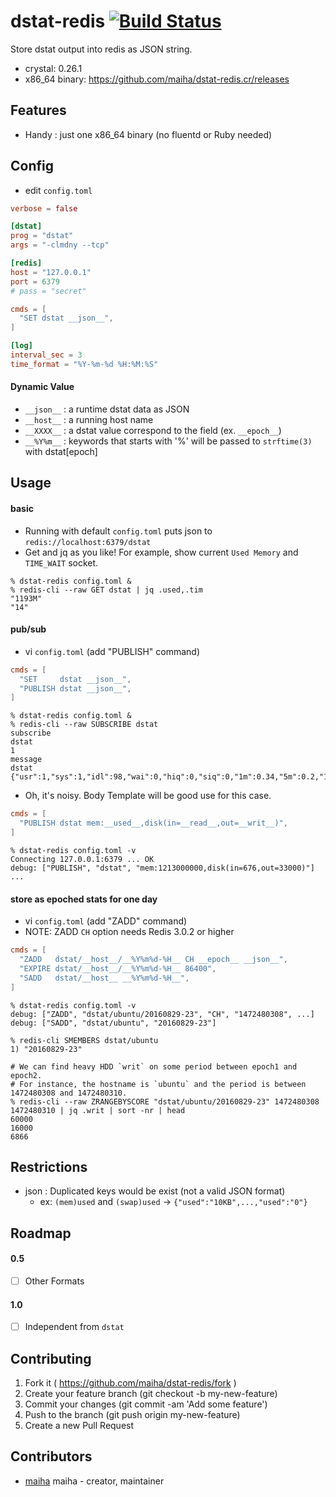 # dstat-redis [![Build Status](https://travis-ci.org/maiha/dstat-redis.cr.svg?branch=master)](https://travis-ci.org/maiha/dstat-redis.cr)

Store dstat output into redis as JSON string.

- crystal: 0.26.1
- x86_64 binary: https://github.com/maiha/dstat-redis.cr/releases

## Features

- Handy : just one x86_64 binary (no fluentd or Ruby needed)

## Config

- edit `config.toml`

```toml
verbose = false

[dstat]
prog = "dstat"
args = "-clmdny --tcp"

[redis]
host = "127.0.0.1"
port = 6379
# pass = "secret"

cmds = [
  "SET dstat __json__",
]

[log]
interval_sec = 3
time_format = "%Y-%m-%d %H:%M:%S"
```

#### Dynamic Value

- `__json__` : a runtime dstat data as JSON
- `__host__` : a running host name
- `__XXXX__` : a dstat value correspond to the field (ex. `__epoch__`)
- `__%Y%m__` : keywords that starts with '%' will be passed to `strftime(3)` with dstat[epoch]

## Usage

#### basic

- Running with default `config.toml` puts json to `redis://localhost:6379/dstat`
- Get and jq as you like! For example, show current `Used Memory` and `TIME_WAIT` socket.

```shell
% dstat-redis config.toml &
% redis-cli --raw GET dstat | jq .used,.tim
"1193M"
"14"
```

#### pub/sub

- vi `config.toml` (add "PUBLISH" command)

```toml
cmds = [
  "SET     dstat __json__",
  "PUBLISH dstat __json__",
]
```

```shell
% dstat-redis config.toml &
% redis-cli --raw SUBSCRIBE dstat
subscribe
dstat
1
message
dstat
{"usr":1,"sys":1,"idl":98,"wai":0,"hiq":0,"siq":0,"1m":0.34,"5m":0.2,"15m":0.14,"used":663000000,"buff":356000000,"cach":788000000,"free":193000000,"read":0,"writ":16000,"recv":1740,"send":1320,"int":374,"csw":474,"lis":19,"act":19,"syn":0,"tim":2,"clo":0,"epoch":1472404633}
```

- Oh, it's noisy. Body Template will be good use for this case.

```toml
cmds = [
  "PUBLISH dstat mem:__used__,disk(in=__read__,out=__writ__)",
]
```

```shell
% dstat-redis config.toml -v
Connecting 127.0.0.1:6379 ... OK
debug: ["PUBLISH", "dstat", "mem:1213000000,disk(in=676,out=33000)"]
...
```

#### store as epoched stats for one day

- vi `config.toml` (add "ZADD" command)
- NOTE: ZADD `CH` option needs Redis 3.0.2 or higher

```toml
cmds = [
  "ZADD   dstat/__host__/__%Y%m%d-%H__ CH __epoch__ __json__",
  "EXPIRE dstat/__host__/__%Y%m%d-%H__ 86400",
  "SADD   dstat/__host__ __%Y%m%d-%H__",
]
```

```shell
% dstat-redis config.toml -v
debug: ["ZADD", "dstat/ubuntu/20160829-23", "CH", "1472480308", ...]
debug: ["SADD", "dstat/ubuntu", "20160829-23"]

% redis-cli SMEMBERS dstat/ubuntu
1) "20160829-23"

# We can find heavy HDD `writ` on some period between epoch1 and epoch2.
# For instance, the hostname is `ubuntu` and the period is between 1472480308 and 1472480310.
% redis-cli --raw ZRANGEBYSCORE "dstat/ubuntu/20160829-23" 1472480308 1472480310 | jq .writ | sort -nr | head
60000
16000
6866
```

## Restrictions

- json : Duplicated keys would be exist (not a valid JSON format)
  - ex: `(mem)used` and `(swap)used` -> `{"used":"10KB",...,"used":"0"}`

## Roadmap

#### 0.5

- [ ] Other Formats

#### 1.0

- [ ] Independent from `dstat`

## Contributing

1. Fork it ( https://github.com/maiha/dstat-redis/fork )
2. Create your feature branch (git checkout -b my-new-feature)
3. Commit your changes (git commit -am 'Add some feature')
4. Push to the branch (git push origin my-new-feature)
5. Create a new Pull Request

## Contributors

- [maiha](https://github.com/maiha) maiha - creator, maintainer
